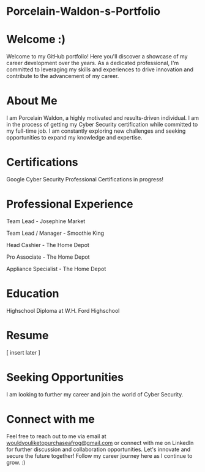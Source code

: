 # Porcelain-Waldon-s-Portfolio
# Welcome :)
Welcome to my GitHub portfolio! Here you'll discover a showcase of my career development over the years. As a dedicated professional, I'm committed to leveraging my skills and experiences to drive innovation and contribute to the advancement of my career. 
# About Me
I am Porcelain Waldon, a highly motivated and results-driven individual. I am in the process of getting my Cyber Security certification while committed to my full-time job. I am constantly exploring new challenges and seeking opportunities to expand my knowledge and expertise.
# Certifications
Google Cyber Security Professional Certifications in progress!
# Professional Experience
Team Lead - Josephine Market

Team Lead / Manager - Smoothie King

Head Cashier - The Home Depot

Pro Associate - The Home Depot

Appliance Specialist - The Home Depot
 # Education
 Highschool Diploma at W.H. Ford Highschool
 # Resume
 [ insert later ]
 # Seeking Opportunities
 I am looking to further my career and join the world of Cyber Security. 
 # Connect with me
 Feel free to reach out to me via email at wouldyouliketopurchaseafrog@gmail.com or connect with me on LinkedIn for further discussion and collaboration opportunities. Let's innovate and secure the future together! Follow my career journey here as I continue to grow. :)
